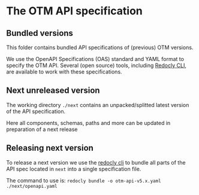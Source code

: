 # The OTM API specification


## Bundled versions

This folder contains bundled API specifications of (previous) OTM versions.

We use the OpenAPI Specifications (OAS) standard and YAML format to specify the OTM API. Several (open source) tools, including [Redocly CLI](https://redocly.com/docs/cli), are available to work with these specifications.

## Next unreleased version

The working directory `./next` contains an unpacked/splitted latest version of the API specification.

Here all components, schemas, paths and more can be updated in preparation of a next release

## Releasing next version

To release a next version we use the [redocly cli]() to bundle all parts of the API spec located in `next` into a single specification file.

The command to use is: `redocly bundle -o otm-api-v5.x.yaml ./next/openapi.yaml`
